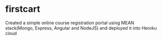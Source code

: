 # firstcart
Created a simple online course registration portal using MEAN stack(Mongo, Express, Angular and NodeJS) and deployed it into Heroku cloud
